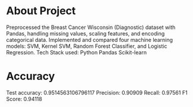 # About Project
 Preprocessed the Breast Cancer Wisconsin (Diagnostic) dataset with
 Pandas, handling missing values, scaling features, and encoding
 categorical data. Implemented and compared four machine learning
 models: SVM, Kernel SVM, Random Forest Classifier, and Logistic
 Regression.
 Tech Stack used:
Python
 Pandas
 Scikit-learn

# Accuracy

Test accuracy: 0.9514563106796117
Precision: 0.90909
Recall: 0.97561
F1 Score: 0.94118
